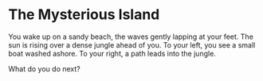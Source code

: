 # The Mysterious Island

You wake up on a sandy beach, the waves gently lapping at your feet. The sun is rising over a dense jungle ahead of you. 
To your left, you see a small boat washed ashore. To your right, a path leads into the jungle.

What do you do next?